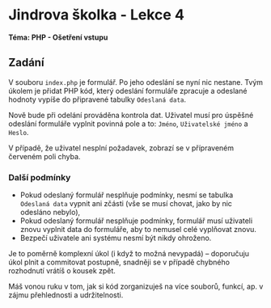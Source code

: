 # Jindrova školka - Lekce 4
**Téma: PHP - Ošetření vstupu**

## Zadání
V souboru `index.php` je formulář. Po jeho odeslání se nyní nic nestane. Tvým
úkolem je přidat PHP kód, který odeslání formuláře zpracuje a odeslané hodnoty
vypíše do připravené tabulky `Odeslaná data`.

Nově bude při odelání prováděna kontrola dat. Uživatel musí pro úspěšné odeslání
formuláře vyplnit povinná pole a to: `Jméno`, `Uživatelské jméno` a `Heslo`. 

V případě, že uživatel nesplní požadavek, zobrazí se v přípraveném červeném poli
chyba.

### Další podmínky
- Pokud odeslaný formulář nesplňuje podmínky, nesmí se tabulka `Odeslaná data`
vypnit ani zčásti (vše se musí chovat, jako by nic odesláno nebylo),
- Pokud odeslaný formulář nesplňuje podmínky, formulář musí uživateli znovu vyplnit
data do formuláře, aby to nemusel celé vyplňovat znovu.
- Bezpečí uživatele ani systému nesmí být nikdy ohroženo.
 
Je to poměrně komplexní úkol (i když to možná nevypadá) – doporučuju úkol plnit a
commitovat postupně, snadněji se v případě chybného rozhodnutí vrátíš o kousek zpět.

Máš vonou ruku v tom, jak si kód zorganizuješ na více souborů, funkcí, ap. v zájmu
přehlednosti a udržitelnosti. 